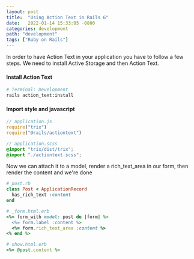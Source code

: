 ```yaml
---
layout: post
title:  "Using Action Text in Rails 6"
date:   2022-01-14 15:33:05 -0800
categories: development
path: "development"
tags: ["Ruby on Rails"]
---
```

In order to have Action Text in your application you have to follow a few steps. We need to install Active Storage and then Action Text.

#### Install Action Text
```sh
# Terminal: Development
rails action_text:install
```

#### Import style and javascript
```js
// application.js
require("trix")
require("@rails/actiontext")
```

```scss
// application.scss
@import "trix/dist/trix";
@import "./actiontext.scss";
```
Now we can attach it to a model, render a rich_text_area in our form, then render the content and we're done
```ruby
# post.rb
class Post < ApplicationRecord
  has_rich_text :content
end
```

```ruby
# _form.html.erb
<%= form_with model: post do |form| %>
  <%= form.label :content %>
  <%= form.rich_text_area :content %>
<% end %>
```

```ruby
# show.html.erb
<%= @post.content %>
```
